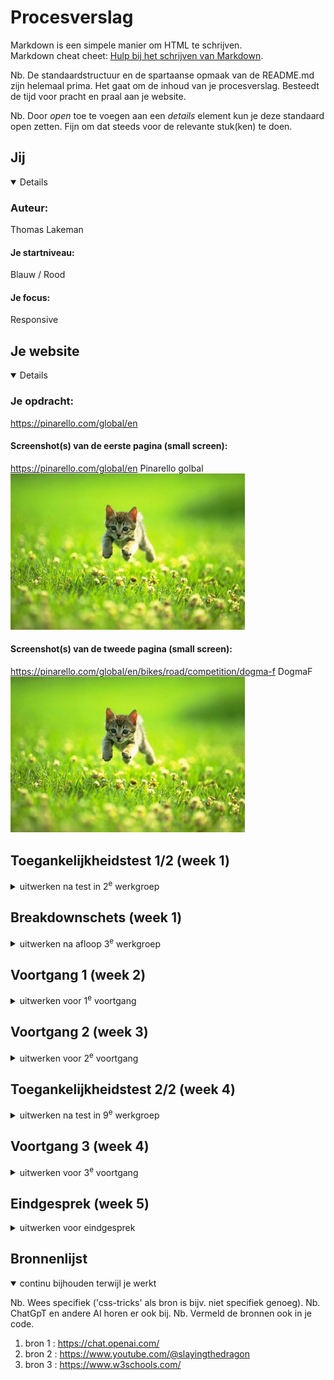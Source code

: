 # Procesverslag
Markdown is een simpele manier om HTML te schrijven.  
Markdown cheat cheet: [Hulp bij het schrijven van Markdown](https://github.com/adam-p/markdown-here/wiki/Markdown-Cheatsheet).

Nb. De standaardstructuur en de spartaanse opmaak van de README.md zijn helemaal prima. Het gaat om de inhoud van je procesverslag. Besteedt de tijd voor pracht en praal aan je website.

Nb. Door *open* toe te voegen aan een *details* element kun je deze standaard open zetten. Fijn om dat steeds voor de relevante stuk(ken) te doen.





## Jij

<details open>

  ### Auteur:
  Thomas Lakeman

  #### Je startniveau:
  Blauw / Rood

  #### Je focus:
  Responsive
 
</details>





## Je website

<details open>

  ### Je opdracht:
  https://pinarello.com/global/en 

  #### Screenshot(s) van de eerste pagina (small screen): 
 https://pinarello.com/global/en Pinarello golbal 
  <img src="readme-images/dummy-plaatje.jpg" width="375px" alt="omschrijving van de pagina">

  #### Screenshot(s) van de tweede pagina (small screen):
  https://pinarello.com/global/en/bikes/road/competition/dogma-f DogmaF
  <img src="readme-images/dummy-plaatje.jpg" width="375px" alt="omschrijving van de pagina">
 
</details>



## Toegankelijkheidstest 1/2 (week 1)

<details>
  <summary>uitwerken na test in 2<sup>e</sup> werkgroep</summary>

  ### Bevindingen
  Ik heb de toegankelijk getest van de Pinarello website. 
  Wat ik heb ervaren is dat de voice over heel snel eigenlijk veel te snel de linkjes voor las. 
  ik heb die toen meteen langzamer gezet om het beter te kunnen volgen. Het is heel lastig om te volgen en eigenlijk niet te doen.

</details>


## Breakdownschets (week 1)

<details>
  <summary>uitwerken na afloop 3<sup>e</sup> werkgroep</summary>

   ### Bevindingen
Ik heb deze week gekeken naar de opbouw van mijn html en gekeken of er nog onerdelen verbeterd moesten worden of nog niet semantisch correct waren. Om daar bij te helpen heb ik een break down schets gemaakt van de pagina. Dit hebben we gedaan om snel een overzicht te krijgen waar je gobaal welke code waar voor nodig hebt. 

  ### de hele pagina: 
  <img src="readme-images/Schets1.png" width="375px" alt="breakdown van de hele pagina">
</details>





## Voortgang 1 (week 2)

<details>
  <summary>uitwerken voor 1<sup>e</sup> voortgang</summary>

  ### Stand van zaken
  Waar ik vooral deze week tegen aan liep was het maken van de navigatie. Ik had de code genomen uit de flexbox opdracht die we moesten maken en probeerde die om te bouwen naar wat toepasselijk was voor mij. Ook heb ik samen met Lin mijn html gecontroleerd en ik moest in de naviagtie gebruik maken van een a en 1 keer een button inplaats van alleen maar de a. ook hebben we gekeken naar het gebruik van de h1,h2,h3. Ik twijfelde hier zelf over of ik ze goed gebruikte. Ik had ze niet fout maar de extra uitleg van Lin hielp wel.
</details>





## Voortgang 2 (week 3)

<details>
  <summary>uitwerken voor 2<sup>e</sup> voortgang</summary>

  ### Stand van zaken
  In het tweede voortgangs gesprek liepen we voornamelijk mijn code door om te kijken naar verbeteringen en of er fouten in zaten. Ik had die dag daarvoor een aantal vragen gesteld en liep ik tegen een aantal punten aan. Zoals bijvoorbeeld het mijn footer. ik moest een flexbox in een flexbox maken en naar mijn gevoel ging dat niet goed maar aan het eind van de les was het me gelukt en stond de footer voor een groot deel. Ook hadden we de planning voor de rest van de weken daargenomen en gekeken waar ik stodn en wat ik nog moest doen. 

</details>




## Toegankelijkheidstest 2/2 (week 4)

<details>
  <summary>uitwerken na test in 9<sup>e</sup> werkgroep</summary>

  ### Bevindingen
We hadden in de les niet de toegangelijkstest gedaan. Inplaats daarvan heb ik wel vragen kunnen stellen. Zo heb ik een flexbox probleem kunnen oplossen die met een @media niet van row naar collum wilde gaan en heb ik de positie van elementen in de flexbox kunnen aanpassen en oplossen. Nu staat alle goed in de flexboxen.

Hieronder staat de toegankelijkheids test.

  <img src="readme-images/wcag-p1.png" width="375px" alt="toegankelijkheids test pagina 1">

  <img src="readme-images/wcag-p2.png" width="375px" alt="toegankelijkheids test pagina 2">

  <img src="readme-images/wcag-p3.png" width="375px" alt="toegankelijkheids test pagina 3">

  <img src="readme-images/wcag-p4.png" width="375px" alt="toegankelijkheids test pagina 4">

   <img src="readme-images/wcag-p5.png" width="375px" alt="toegankelijkheids test pagina 5">

</details>




## Voortgang 3 (week 4)

<details>
  <summary>uitwerken voor 3<sup>e</sup> voortgang</summary>

  ### Stand van zaken
  Ik liep deze week nog te het maken van mijn class rij aan. Het lukte me niet om ze perfect naast elkaar te krijgen. Door wat hulp en het gebruik van een div's is het uiteindelijk toch gelukt. OOk liep ik vast op het maken van mijn interactie. Ik begrep niet wat ik fout deed en waar de fout zat. Na wat hulp van Lynn kwamen we er achter wat hetprobleem was en waar het fout ging. Gelukkig heb ik het optijd kunnen oplossen omdat ik best wat stress door kreeg dat het maar niet lukte.
</details>





## Eindgesprek (week 5)

<details>
  <summary>uitwerken voor eindgesprek</summary>

  ### Je uitkomst - karakteristiek screenshots:
  <img src="readme-images/p1.png" width="375px" alt="uitomst opdracht 1">
  <img src="readme-images/p11.png" width="375px" alt="uitomst opdracht 1">
  <img src="readme-images/p12.png" width="375px" alt="uitomst opdracht 1">
  <img src="readme-images/p13.png" width="375px" alt="uitomst opdracht 1">
  <img src="readme-images/p14.png" width="375px" alt="uitomst opdracht 1">
  <img src="readme-images/p15.png" width="375px" alt="uitomst opdracht 1">
  <img src="readme-images/p16.png" width="375px" alt="uitomst opdracht 1">

Hierboven staat in screenshots mijn eerste pagina. 
Hierboven staat in screenshots mijn tweede pagina. 

  <img src="readme-images/p2.png" width="375px" alt="uitomst opdracht 1">
  <img src="readme-images/p21.png" width="375px" alt="uitomst opdracht 1">
  <img src="readme-images/p22.png" width="375px" alt="uitomst opdracht 1">
  <img src="readme-images/p23.png" width="375px" alt="uitomst opdracht 1">
  <img src="readme-images/p24.png" width="375px" alt="uitomst opdracht 1">
  <img src="readme-images/p25.png" width="375px" alt="uitomst opdracht 1">
  <img src="readme-images/p26.png" width="375px" alt="uitomst opdracht 1">
  <img src="readme-images/p27.png" width="375px" alt="uitomst opdracht 1">

  ### Dit ging goed/Heb ik geleerd: 
  Ik heb echt enrom veel geleerd afgelopen maand en ik heb meer vertrouwen gekregen in mijn kunnen qua code en meer plezier. Ik wilde perce responsive leren omdat me die handig van pas lijkt te komen bij het maken van mijn portfolio. Waar ik het meerst van heb geleerd en waar ik het meest me heb gestrugeld is de opmaak van mijn flexboxen en de interactie daarmee. 

  <img src="readme-images/flexbox.png" width="375px" alt="top">
  <img src="readme-images/flexjava.png" width="375px" alt="top">


  ### Dit was lastig/Is niet gelukt:
  Wat me nog niet gelukt was is om in de titel en in mijn class rij de h1 en de h4 voor het eerste gedeelde solide te maken en voor het tweede gedeelte transparant te maken. IK denk dat ik er misschien een div van had moeten maken om het op te kunnen lossen alleen wist ik dat niet zeker. Ook was het me nog niet gelukt om de carrousel perfect uit te lijnen. Ik wit niet waarom en kwam er eigenlijk ook pas laat achter dat het niet perfect uitgeleind was. Door de tijdsdruk had ik eigenlijk nog mijn code willen nalopen en controleren en misschien nog willen aanpassen of vebeteren alleen zat dat er helaas niet meer in.

  <img src="readme-images/dikte.png" width="375px" alt="bummer">
  <img src="readme-images/diktetwee.png" width="375px" alt="bummer">
  <img src="readme-images/perfect.png" width="375px" alt="bummer">
</details>





## Bronnenlijst

<details open>
  <summary>continu bijhouden terwijl je werkt</summary>

  Nb. Wees specifiek ('css-tricks' als bron is bijv. niet specifiek genoeg). 
  Nb. ChatGpT en andere AI horen er ook bij.
  Nb. Vermeld de bronnen ook in je code.

  1. bron 1 : https://chat.openai.com/
  2. bron 2 : https://www.youtube.com/@slayingthedragon
  3. bron 3 : https://www.w3schools.com/

</details>